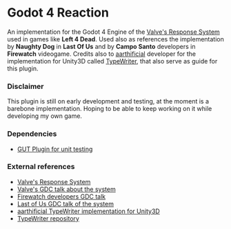 # Godot 4 Reaction

An implementation for the Godot 4 Engine of the [Valve's Response System](https://developer.valvesoftware.com/wiki/Response_System) used in games like **Left 4 Dead**. Used also as references the implementation by **Naughty Dog** in **Last Of Us** and by **Campo Santo** developers in **Firewatch** videogame. Credits also to [aarthificial](https://www.youtube.com/@aarthificial) developer for the implementation for Unity3D called [TypeWriter](https://github.com/aarthificial-unity/typewriter), that also serve as guide for this plugin.

### Disclaimer

This plugin is still on early development and testing, at the moment is a barebone implementation. Hoping to be able to keep working on it while developing my own game. 

### Dependencies

* [GUT Plugin for unit testing](https://github.com/bitwes/Gut)

### External references
* [Valve's Response System](https://developer.valvesoftware.com/wiki/Response_System)
* [Valve's GDC talk about the system](https://www.youtube.com/watch?v=tAbBID3N64A)
* [Firewatch developers GDC talk](https://www.youtube.com/watch?v=wj-2vbiyHnI&t=764s)
* [Last of Us GDC talk of the system](https://www.youtube.com/watch?v=D7T1t_grInw&pp=ygUXbGFzdCBvZiB1cyBnZGMgZGlhbG9ndWU%3D)
* [aarthificial TypeWriter implementation for Unity3D](https://www.youtube.com/watch?v=1LlF5p5Od6A&t=2s)
* [TypeWriter repository](https://github.com/aarthificial-unity/typewriter)

